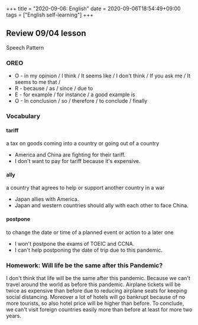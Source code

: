 +++
title =  "2020-09-06: English"
date = 2020-09-06T18:54:49+09:00
tags = ["English self-learning"]
+++

## Review 09/04 lesson

Speech Pattern

### OREO

* O - in my opinion / I think / It seems like / I don't think / If you ask me / It seems to me that /
* R - because / as / since / due to
* E - for example / for instance / a good example is
* O - In conclusion / so / therefore / to conclude / finally

### Vocabulary

#### tariff
a tax on goods coming into a country or going out of a country

* America and China are fighting for their tariff.
* I don't want to pay for tariff because it's expensive. 

#### ally
a country that agrees to help or support another country in a war

* Japan allies with America.
* Japan and western countries should ally with each other to face China.

#### postpone
to change the date or time of a planned event or action to a later one

* I won't postpone the exams of TOEIC and CCNA.
* I can't help postponing the date of trip due to this pandemic.

### Homework: Will life be the same after this Pandemic?

I don't think that life will be the same after this pandemic.
Because we can't travel around the world as before this pandemic.
Airplane tickets will be twice as expensive than before
due to reducing airplane seats for keeping social distancing.
Moreover a lot of hotels will go bankrupt because of no more tourists,
so also hotel price will be higher than before.
To conclude, we can't visit foreign countries easily more than before at least for more two years.
